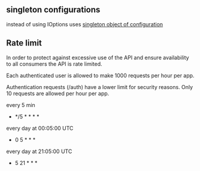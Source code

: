 ## singleton configurations 
instead of using IOptions<T> uses [singleton object of configuration](https://weblog.west-wind.com/posts/2017/dec/12/easy-configuration-binding-in-aspnet-core-revisited)

## Rate limit
In order to protect against excessive use of the API and ensure availability to all consumers the API is rate limited.

Each authenticated user is allowed to make 1000 requests per hour per app.

Authentication requests (/auth) have a lower limit for security reasons. Only 10 requests are allowed per hour per app.

every 5 min
 - */5 * * * *


 every day at 00:05:00 UTC
 - 0 5 * * *
 
 every day at 21:05:00 UTC
 - 5 21 * * *
